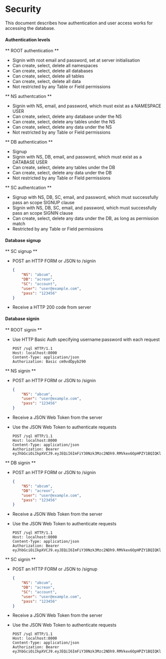 # Security

This document describes how authentication and user access works for accessing the database.

#### Authentication levels

** ROOT authentication **

- Signin with root email and password, set at server initialisation
- Can create, select, delete all namespaces
- Can create, select, delete all databases
- Can create, select, delete all tables
- Can create, select, delete all data
- Not restricted by any Table or Field permissions

** NS authentcation **

- Signin with NS, email, and password, which must exist as a NAMESPACE USER
- Can create, select, delete any database under the NS
- Can create, select, delete any tables under the NS
- Can create, select, delete any data under the NS
- Not restricted by any Table or Field permissions

** DB authentication **

- Signup
- Signin with NS, DB, email, and password, which must exist as a DATABASE USER
- Can create, select, delete any tables under the DB
- Can create, select, delete any data under the DB
- Not restricted by any Table or Field permissions

** SC authentcation **

- Signup with NS, DB, SC, email, and password, which must successfully pass an scope SIGNUP clause
- Signin with NS, DB, SC, email, and password, which must successfully pass an scope SIGNIN clause
- Can create, select, delete any data under the DB, as long as permission match
- Restricted by any Table or Field permissions

#### Database signup

** SC signup **

- POST an HTTP FORM or JSON to /signin

	```json
	{
		"NS": "abcum", 
		"DB": "acreon", 
		"SC": "account", 
		"user": "user@example.com", 
		"pass": "123456"
	}
	```

- Receive a HTTP 200 code from server

#### Database signin

** ROOT signin **

- Use HTTP Basic Auth specifying username:password with each request

	```HTTP
	POST /sql HTTP/1.1
	Host: localhost:8000
	Content-Type: application/json
	Authorization: Basic cm9vdDpyb290
	```

** NS signin **

- POST an HTTP FORM or JSON to /signin

	```json
	{
		"NS": "abcum", 
		"user": "user@example.com", 
		"pass": "123456"
	}
	```

- Receive a JSON Web Token from the server

- Use the JSON Web Token to authenticate requests

	```HTTP
	POST /sql HTTP/1.1
	Host: localhost:8000
	Content-Type: application/json
	Authorization: Bearer eyJhbGciOiIkpXVCJ9.eyJEQiI6ImFiY30Nzk3Mzc2NDh9.RMVkex6OpHPZY1BQIQKlQ
	```

** DB signin **

- POST an HTTP FORM or JSON to /signin

	```json
	{
		"NS": "abcum", 
		"DB": "acreon", 
		"user": "user@example.com", 
		"pass": "123456"
	}
	```

- Receive a JSON Web Token from the server

- Use the JSON Web Token to authenticate requests

	```HTTP
	POST /sql HTTP/1.1
	Host: localhost:8000
	Content-Type: application/json
	Authorization: Bearer eyJhbGciOiIkpXVCJ9.eyJEQiI6ImFiY30Nzk3Mzc2NDh9.RMVkex6OpHPZY1BQIQKlQ
	```

** SC signin **

- POST an HTTP FORM or JSON to /signup

	```json
	{
		"NS": "abcum", 
		"DB": "acreon", 
		"SC": "account", 
		"user": "user@example.com", 
		"pass": "123456"
	}
	```

- Receive a JSON Web Token from the server

- Use the JSON Web Token to authenticate requests

	```HTTP
	POST /sql HTTP/1.1
	Host: localhost:8000
	Content-Type: application/json
	Authorization: Bearer eyJhbGciOiIkpXVCJ9.eyJEQiI6ImFiY30Nzk3Mzc2NDh9.RMVkex6OpHPZY1BQIQKlQ
	```
